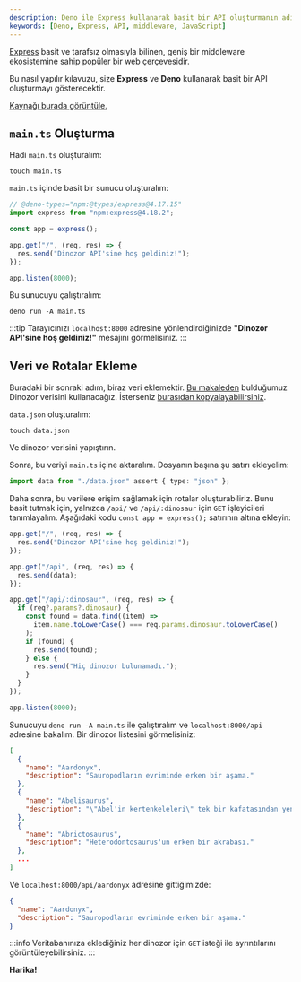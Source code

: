 ```yaml
---
description: Deno ile Express kullanarak basit bir API oluşturmanın adımlarını öğrenin. Bu kılavuz, verilerin nasıl ekleneceğini ve rotaların nasıl yapılandırılacağını göstermektedir.
keywords: [Deno, Express, API, middleware, JavaScript]
---
```


[Express](https://expressjs.com/) basit ve tarafsız olmasıyla bilinen, geniş bir middleware ekosistemine sahip popüler bir web çerçevesidir.

Bu nasıl yapılır kılavuzu, size **Express** ve **Deno** kullanarak basit bir API oluşturmayı gösterecektir.

[Kaynağı burada görüntüle.](https://github.com/denoland/examples/tree/main/with-express)

## `main.ts` Oluşturma

Hadi `main.ts` oluşturalım:

```console
touch main.ts
```

`main.ts` içinde basit bir sunucu oluşturalım:

```ts
// @deno-types="npm:@types/express@4.17.15"
import express from "npm:express@4.18.2";

const app = express();

app.get("/", (req, res) => {
  res.send("Dinozor API'sine hoş geldiniz!");
});

app.listen(8000);
```

Bu sunucuyu çalıştıralım:

```console
deno run -A main.ts
```

:::tip
Tarayıcınızı `localhost:8000` adresine yönlendirdiğinizde **"Dinozor API'sine hoş geldiniz!"** mesajını görmelisiniz.
:::

## Veri ve Rotalar Ekleme

Buradaki bir sonraki adım, biraz veri eklemektir. [Bu makaleden](https://www.thoughtco.com/dinosaurs-a-to-z-1093748) bulduğumuz Dinozor verisini kullanacağız. İsterseniz 
[burasıdan kopyalayabilirsiniz](https://github.com/denoland/examples/blob/main/with-express/data.json).

`data.json` oluşturalım:

```console
touch data.json
```

Ve dinozor verisini yapıştırın.

Sonra, bu veriyi `main.ts` içine aktaralım. Dosyanın başına şu satırı ekleyelim:

```ts
import data from "./data.json" assert { type: "json" };
```

Daha sonra, bu verilere erişim sağlamak için rotalar oluşturabiliriz. Bunu basit tutmak için, yalnızca `/api/` ve `/api/:dinosaur` için `GET` işleyicileri tanımlayalım. Aşağıdaki kodu `const app = express();` satırının altına ekleyin:

```ts
app.get("/", (req, res) => {
  res.send("Dinozor API'sine hoş geldiniz!");
});

app.get("/api", (req, res) => {
  res.send(data);
});

app.get("/api/:dinosaur", (req, res) => {
  if (req?.params?.dinosaur) {
    const found = data.find((item) =>
      item.name.toLowerCase() === req.params.dinosaur.toLowerCase()
    );
    if (found) {
      res.send(found);
    } else {
      res.send("Hiç dinozor bulunamadı.");
    }
  }
});

app.listen(8000);
```

Sunucuyu `deno run -A main.ts` ile çalıştıralım ve `localhost:8000/api` adresine bakalım. Bir dinozor listesini görmelisiniz:

```json
[
  {
    "name": "Aardonyx",
    "description": "Sauropodların evriminde erken bir aşama."
  },
  {
    "name": "Abelisaurus",
    "description": "\"Abel'in kertenkeleleri\" tek bir kafatasından yeniden inşa edilmiştir."
  },
  {
    "name": "Abrictosaurus",
    "description": "Heterodontosaurus'un erken bir akrabası."
  },
  ...
]
```

Ve `localhost:8000/api/aardonyx` adresine gittiğimizde:

```json
{
  "name": "Aardonyx",
  "description": "Sauropodların evriminde erken bir aşama."
}
```

:::info
Veritabanınıza eklediğiniz her dinozor için `GET` isteği ile ayrıntılarını görüntüleyebilirsiniz.
:::

**Harika!**